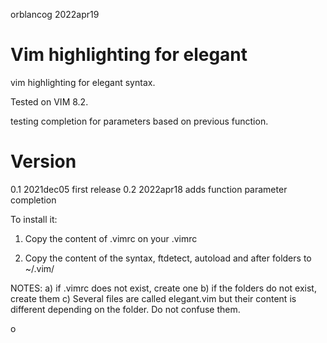orblancog
2022apr19

# Vim highlighting for elegant
vim highlighting for elegant syntax.

Tested on VIM 8.2.


testing completion for parameters based on previous function.

# Version
0.1 2021dec05 first release
0.2 2022apr18 adds function parameter completion

To install it:
1) Copy the content of .vimrc on your .vimrc

2) Copy the content of the syntax, ftdetect, autoload and after folders to  ~/.vim/ 



NOTES: a) if .vimrc does not exist, create one
       b) if the folders do not exist, create them
       c) Several files are called elegant.vim but their content is different depending on the folder. Do not confuse them. 


o
